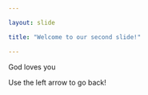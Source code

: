 ```yaml
---

layout: slide

title: "Welcome to our second slide!"

---
```


God loves you

Use the left arrow to go back!

